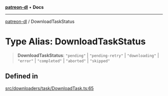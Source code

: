 [**patreon-dl**](../README.md) • **Docs**

***

[patreon-dl](../README.md) / DownloadTaskStatus

# Type Alias: DownloadTaskStatus

> **DownloadTaskStatus**: `"pending"` \| `"pending-retry"` \| `"downloading"` \| `"error"` \| `"completed"` \| `"aborted"` \| `"skipped"`

## Defined in

[src/downloaders/task/DownloadTask.ts:65](https://github.com/patrickkfkan/patreon-dl/blob/9af63ff8fb311b0c258b1f0abf6afcc007d73ad0/src/downloaders/task/DownloadTask.ts#L65)
